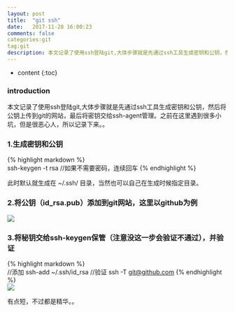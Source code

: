```yaml
---
layout: post
title:  "git ssh"
date:   2017-11-28 16:00:23
comments: false
categories:git
tag:git
description: 本文记录了使用ssh登陆git,大体步骤就是先通过ssh工具生成密钥和公钥，然后将公钥上传到git的网站，最后将密钥交给ssh-agent管理。之前在这里遇到很多小坑，但是很恶心人，所以记录下来。。                                                                 
---
```

* content
{:toc}
### introduction

本文记录了使用ssh登陆git,大体步骤就是先通过ssh工具生成密钥和公钥，然后将公钥上传到git的网站，最后将密钥交给ssh-agent管理。之前在这里遇到很多小坑，但是很恶心人，所以记录下来。。

### 1.生成密钥和公钥

{% highlight markdown %}  
ssh-keygen -t rsa
//如果不需要密码，连续回车
{% endhighlight %} 

此时默认就生成在  ~/.ssh/  目录，当然也可以自己在生成时候指定目录。
### 2.将公钥（id_rsa.pub）添加到git网站，这里以github为例

![](https://bo07997.github.io/myBlog/styles/images/Blog/git_ssh/1.png)

### 3.将秘钥交给ssh-keygen保管（注意没这一步会验证不通过），并验证

{% highlight markdown %}  
//添加
ssh-add ~/.ssh/id_rsa
//验证
ssh -T git@github.com
{% endhighlight %}  
![](https://bo07997.github.io/myBlog/styles/images/Blog/git_ssh/2.png)

有点短，不过都是精华。。